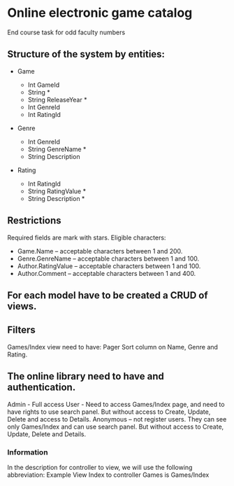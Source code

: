 # Online electronic game catalog
End course task for odd faculty numbers



## Structure of the system by entities:

- Game
  - Int GameId
  - String  *
  - String ReleaseYear *
  - Int GenreId
  - Int RatingId

- Genre
  - Int GenreId
  - String GenreName *
  - String Description

- Rating
  - Int RatingId
  - String RatingValue *
  - String Description *



## Restrictions
Required fields are mark with stars. Eligible characters:
* Game.Name – acceptable characters between 1 and 200.
* Genre.GenreName – acceptable characters between 1 and 100.
* Author.RatingValue – acceptable characters between 1 and 100.
* Author.Comment – acceptable characters between 1 and 400.



## For each model have to be created a CRUD of views.



## Filters
Games/Index view need to have:
Pager
Sort column on Name, Genre and Rating.



## The online library need to have and authentication.
Admin - Full access
User - Need to access Games/Index page, and need to have rights to use search panel. But without access to Create, Update, Delete and access to Details.
Anonymous – not register users. They can see only Games/Index and can use search panel. But without access to Create, Update, Delete and Details.



### Information
In the description for controller to view, we will use the following abbreviation:
Example
View Index to controller Games is Games/Index
